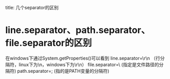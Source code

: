 title: 几个separator的区别 

#  line.separator、path.separator、file.separator的区别 

在windows下通过System.getProperties()可以看到
line.separator=\r\n （行分隔符，linux下为\n，windows下为\r\n）
file.separator=\  (指定是文件路径的分隔符)
path.separator=; (指的是PATH变量的分隔符)
